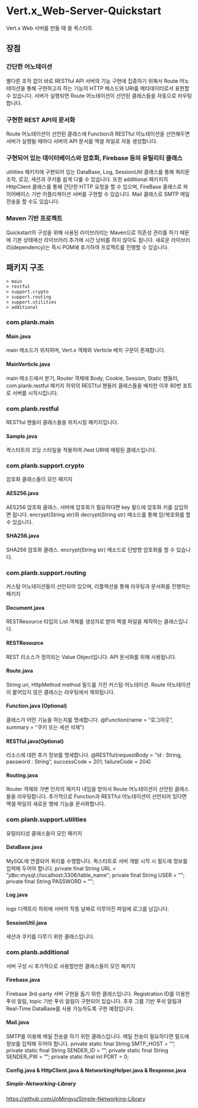 # Vert.x_Web-Server-Quickstart
Vert.x Web 서버를 만들 때 쓸 퀵스타트

## 장점
### 간단한 어노테이션
별다른 조작 없이 바로 RESTful API 서버의 기능 구현에 집중하기 위해서 Route 어노테이션을 통해 구현하고자 하는 기능의 HTTP 메소드와 URI를 메타데이터로서 표현할 수 있습니다. 서버가 실행되면 Route 어노테이션이 선언된 클래스들을 자동으로 라우팅합니다.
### 구현한 REST API의 문서화
Route 어노테이션이 선언된 클래스에 Function과 RESTful 어노테이션을 선언해두면 서버가 실행될 때마다 서버의 API 문서를 엑셀 파일로 자동 생성합니다.
### 구현되어 있는 데이터베이스와 암호화, Firebase 등의 유틸리티 클래스
utilities 패키지에 구현되어 있는 DataBase, Log, SessionUtil 클래스를 통해 쿼리문 조작, 로깅, 세션과 쿠키를 쉽게 다룰 수 있습니다.
또한 additional 패키지의 HttpClient 클래스를 통해 간단한 HTTP 요청을 할 수 있으며, FireBase 클래스로 파이어베이스 기반 어플리케이션 서버를 구현할 수 있습니다. Mail 클래스로 SMTP 메일 전송을 할 수도 있습니다.
### Maven 기반 프로젝트
Quickstart의 구성을 위해 사용된 라이브러리는 Maven으로 의존성 관리를 하기 때문에 기본 상태에선 라이브러리 추가에 시간 낭비를 하지 않아도 됩니다.
새로운 라이브러리(dependency)는 즉시 POM에 추가하여 프로젝트를 진행할 수 있습니다.
## 패키지 구조
	> main
	> restful
	> support.crypto
	> support.routing
	> support.utilities
	> additional
### com.planb.main
#### Main.java
main 메소드가 위치하며, Vert.x 객체와 Verticle 배치 구문이 존재합니다.
#### MainVerticle.java
main 메소드에서 분기, Router 객체에 Body, Cookie, Session, Static 핸들러, com.planb.restful 패키지 하위의 RESTful 핸들러 클래스들을 배치한 이후 80번 포트로 서버를 시작시킵니다.
### com.planb.restful
RESTful 핸들러 클래스들을 위치시킬 패키지입니다.
#### Sample.java
퀵스타트의 코딩 스타일을 적용하여 /test URI에 매핑된 클래스입니다.

### com.planb.support.crypto
암호화 클래스들이 모인 패키지
#### AES256.java
AES256 암호화 클래스. 서버에 암호화가 필요하다면 key 필드에 암호화 키를 삽입하면 됩니다.
encrypt(String str)와 decrypt(String str) 메소드를 통해 암/복호화를 할 수 있습니다.
#### SHA256.java
SHA256 암호화 클래스. encrypt(String str) 메소드로 단방향 암호화를 할 수 있습니다.

### com.planb.support.routing
커스텀 어노테이션들이 선언되어 있으며, 리플렉션을 통해 라우팅과 문서화를 진행하는 패키지
#### Document.java
RESTResource 타입의 List 객체를 생성자로 받아 엑셀 파일을 제작하는 클래스입니다.
#### RESTResource
REST 리소스가 정의되는 Value Object입니다. API 문서화를 위해 사용됩니다.
#### Route.java
String uri, HttpMethod method 필드를 가진 커스텀 어노테이션. Route 어노테이션이 붙어있지 않은 클래스는 라우팅에서 제외됩니다.
#### Function.java (Optional)
클래스가 어떤 기능을 하는지를 명세합니다.
        @Function(name = “로그아웃”, summary = “쿠키 또는 세션 삭제”)
#### RESTful.java(Optional)
리소스에 대한 추가 정보를 명세합니다.
        @RESTful(requestBody = “id : String, password : String”, successCode = 201, failureCode = 204)
#### Routing.java
Router 객체와 가변 인자의 패키지 네임을 받아서 Route 어노테이션이 선언된 클래스들을 라우팅합니다. 추가적으로 Function과 RESTful 어노테이션이 선언되어 있다면 엑셀 파일의 새로운 행에 기능을 문서화합니다.
### com.planb.support.utilities
유틸리티성 클래스들이 모인 패키지
#### DataBase.java
MySQL에 연결되어 쿼리를 수행합니다.
퀵스타트로 서버 개발 시작 시 필드에 정보를 입력해 두어야 합니다.
        private final String URL = "jdbc:mysql://localhost:3306/table_name";
	private final String USER = "";
	private final String PASSWORD = "";
#### Log.java
logs 디렉토리 하위에 서버의 작동 날짜로 이루어진 파일에 로그를 남깁니다.
#### SessionUtil.java
세션과 쿠키를 다루기 위한 클래스입니다.

### com.planb.additional
서버 구성 시 추가적으로 사용할만한 클래스들이 모인 패키지
#### Firebase.java
Firebase 3rd-party 서버 구현을 돕기 위한 클래스입니다. Registration ID를 이용한 푸쉬 알림, topic 기반 푸쉬 알림이 구현되어 있습니다. 추후 그룹 기반 푸쉬 알림과 Real-Time DataBase를 사용 가능하도록 구현 예정입니다.
#### Mail.java
SMTP를 이용해 메일 전송을 하기 위한 클래스입니다. 메일 전송이 필요하다면 필드에 정보를 입력해 두어야 합니다.
        private static final String SMTP_HOST = “”;
	private static final String SENDER_ID = “”;
	private static final String SENDER_PW = “”;
	private static final int PORT = 0;
#### Config.java & HttpClient.java & NetworkingHelper.java & Response.java
##### Simple-Networking-Library
<https://github.com/JoMingyu/Simple-Networking-Library>
